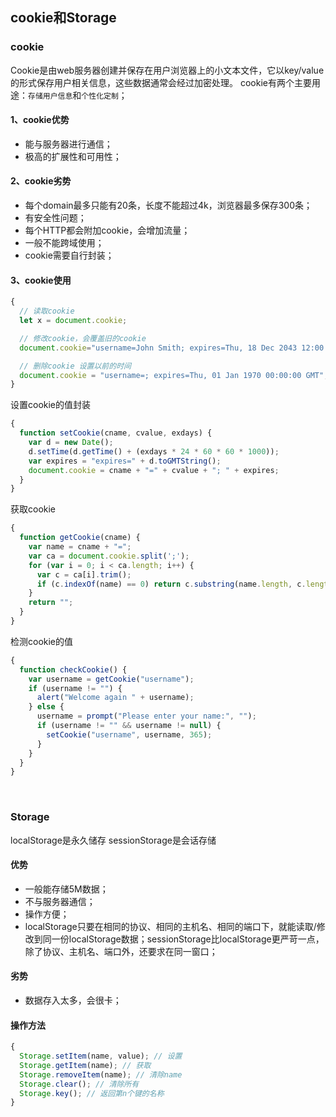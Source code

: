 ## cookie和Storage

### cookie
Cookie是由web服务器创建并保存在用户浏览器上的小文本文件，它以key/value的形式保存用户相关信息，这些数据通常会经过加密处理。
cookie有两个主要用途：`存储用户信息`和`个性化定制`；

#### 1、cookie优势
* 能与服务器进行通信；
* 极高的扩展性和可用性；

#### 2、cookie劣势
* 每个domain最多只能有20条，长度不能超过4k，浏览器最多保存300条；
* 有安全性问题；
* 每个HTTP都会附加cookie，会增加流量；
* 一般不能跨域使用；
* cookie需要自行封装；

#### 3、cookie使用
```js
{
  // 读取cookie
  let x = document.cookie;

  // 修改cookie，会覆盖旧的cookie
  document.cookie="username=John Smith; expires=Thu, 18 Dec 2043 12:00:00 GMT; path=/";

  // 删除cookie 设置以前的时间
  document.cookie = "username=; expires=Thu, 01 Jan 1970 00:00:00 GMT";
}
```
设置cookie的值封装
```js
{
  function setCookie(cname, cvalue, exdays) {
    var d = new Date();
    d.setTime(d.getTime() + (exdays * 24 * 60 * 60 * 1000));
    var expires = "expires=" + d.toGMTString();
    document.cookie = cname + "=" + cvalue + "; " + expires;
  }
}
```
获取cookie
```js
{
  function getCookie(cname) {
    var name = cname + "=";
    var ca = document.cookie.split(';');
    for (var i = 0; i < ca.length; i++) {
      var c = ca[i].trim();
      if (c.indexOf(name) == 0) return c.substring(name.length, c.length);
    }
    return "";
  }
}
```
检测cookie的值
```js
{
  function checkCookie() {
    var username = getCookie("username");
    if (username != "") {
      alert("Welcome again " + username);
    } else {
      username = prompt("Please enter your name:", "");
      if (username != "" && username != null) {
        setCookie("username", username, 365);
      }
    }
  }
}
```
<br />

### Storage
localStorage是永久储存
sessionStorage是会话存储

#### 优势
* 一般能存储5M数据；
* 不与服务器通信；
* 操作方便；
* localStorage只要在相同的协议、相同的主机名、相同的端口下，就能读取/修改到同一份localStorage数据；sessionStorage比localStorage更严苛一点，除了协议、主机名、端口外，还要求在同一窗口；

#### 劣势
* 数据存入太多，会很卡；

#### 操作方法
```js
{
  Storage.setItem(name, value); // 设置
  Storage.getItem(name); // 获取
  Storage.removeItem(name); // 清除name
  Storage.clear(); // 清除所有
  Storage.key(); // 返回第n个键的名称
}
```
